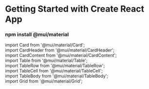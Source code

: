 # Getting Started with Create React App

### npm install @mui/material

import Card from '@mui/material/Card';
<br />
import CardHeader from '@mui/material/CardHeader';
<br />
import CardContent from '@mui/material/CardContent';
<br />
import Table from '@mui/material/Table';
<br />
import TableRow from '@mui/material/TableRow';
<br />
import TableCell from '@mui/material/TableCell';
<br />
import TableBody from '@mui/material/TableBody';
<br />
import Grid from '@mui/material/Grid';
